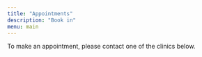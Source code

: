 ```yaml
---
title: "Appointments"
description: "Book in"
menu: main
---
```


To make an appointment, please contact one of the clinics below.
